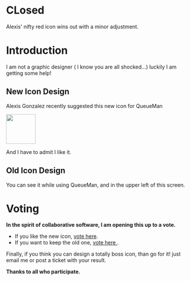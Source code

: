 # CLosed #
Alexis' nifty red icon wins out with a minor adjustment.

# Introduction #

I am not a graphic designer ( I know you are all shocked...) luckily I am getting some help!

## New Icon Design ##
Alexis Gonzalez recently suggested this new icon for QueueMan


<img src='http://images.webbmaster.org/QueueMan/redQueueMan_icon.png' width='80' />


And I have to admit I like it.

## Old Icon Design ##
You can see it while using QueueMan, and in the upper left of this screen.

# Voting #

**In the spirit of collaborative software, I am opening this up to a vote.**

  * If you like the new icon, [vote here](http://code.google.com/p/queueman/issues/detail?id=13).
  * If you want to keep the old one, [vote here ](http://code.google.com/p/queueman/issues/detail?id=14).

Finally, if you think you can design a totally boss icon, than go for it! just email me or post a ticket with your result.

**Thanks to all who participate.**